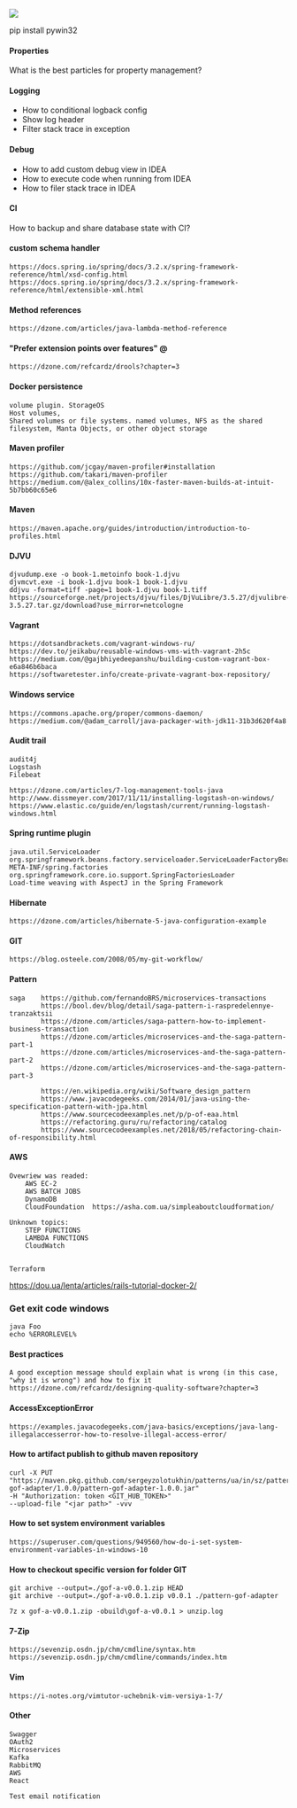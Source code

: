 ![](https://github.com/sergeyzolotukhin/patterns/workflows/Java%20CI%20with%20Gradle/badge.svg)

pip install pywin32

#### Properties

What is the best particles for property management?  

#### Logging
* How to conditional logback config
* Show log header
* Filter stack trace in exception

#### Debug
* How to add custom debug view in IDEA
* How to execute code when running from IDEA
* How to filer stack trace in IDEA

#### CI 

How to backup and share database state with CI?

#### custom schema handler

    https://docs.spring.io/spring/docs/3.2.x/spring-framework-reference/html/xsd-config.html
    https://docs.spring.io/spring/docs/3.2.x/spring-framework-reference/html/extensible-xml.html
    
#### Method references 

    https://dzone.com/articles/java-lambda-method-reference
    
#### "Prefer extension points over features" @ 

    https://dzone.com/refcardz/drools?chapter=3
    
#### Docker persistence

    volume plugin. StorageOS 
    Host volumes, 
    Shared volumes or file systems. named volumes, NFS as the shared filesystem, Manta Objects, or other object storage
    
#### Maven profiler

    https://github.com/jcgay/maven-profiler#installation
    https://github.com/takari/maven-profiler
    https://medium.com/@alex_collins/10x-faster-maven-builds-at-intuit-5b7bb60c65e6
    
#### Maven

    https://maven.apache.org/guides/introduction/introduction-to-profiles.html
    
#### DJVU
    
    djvudump.exe -o book-1.metoinfo book-1.djvu
    djvmcvt.exe -i book-1.djvu book-1 book-1.djvu
    ddjvu -format=tiff -page=1 book-1.djvu book-1.tiff
    https://sourceforge.net/projects/djvu/files/DjVuLibre/3.5.27/djvulibre-3.5.27.tar.gz/download?use_mirror=netcologne
    
#### Vagrant 

    https://dotsandbrackets.com/vagrant-windows-ru/
    https://dev.to/jeikabu/reusable-windows-vms-with-vagrant-2h5c
    https://medium.com/@gajbhiyedeepanshu/building-custom-vagrant-box-e6a846b6baca
    https://softwaretester.info/create-private-vagrant-box-repository/
    
#### Windows service 

    https://commons.apache.org/proper/commons-daemon/    
    https://medium.com/@adam_carroll/java-packager-with-jdk11-31b3d620f4a8
    
#### Audit trail 

    audit4j
    Logstash
    Filebeat
    
    https://dzone.com/articles/7-log-management-tools-java
    http://www.dissmeyer.com/2017/11/11/installing-logstash-on-windows/
    https://www.elastic.co/guide/en/logstash/current/running-logstash-windows.html
    
#### Spring runtime plugin

    java.util.ServiceLoader
    org.springframework.beans.factory.serviceloader.ServiceLoaderFactoryBean
    META-INF/spring.factories
    org.springframework.core.io.support.SpringFactoriesLoader
    Load-time weaving with AspectJ in the Spring Framework
    
#### Hibernate
    
    https://dzone.com/articles/hibernate-5-java-configuration-example    

#### GIT
    
    https://blog.osteele.com/2008/05/my-git-workflow/    
    
#### Pattern
    
    saga    https://github.com/fernandoBRS/microservices-transactions
            https://bool.dev/blog/detail/saga-pattern-i-raspredelennye-tranzaktsii
            https://dzone.com/articles/saga-pattern-how-to-implement-business-transaction
            https://dzone.com/articles/microservices-and-the-saga-pattern-part-1
            https://dzone.com/articles/microservices-and-the-saga-pattern-part-2
            https://dzone.com/articles/microservices-and-the-saga-pattern-part-3
            
            https://en.wikipedia.org/wiki/Software_design_pattern
            https://www.javacodegeeks.com/2014/01/java-using-the-specification-pattern-with-jpa.html
            https://www.sourcecodeexamples.net/p/p-of-eaa.html
            https://refactoring.guru/ru/refactoring/catalog
            https://www.sourcecodeexamples.net/2018/05/refactoring-chain-of-responsibility.html
            
#### AWS
    
    Ovewriew was readed:
        AWS EC-2
        AWS BATCH JOBS
        DynamoDB
        CloudFoundation  https://asha.com.ua/simpleaboutcloudformation/
    
    Unknown topics:
        STEP FUNCTIONS
        LAMBDA FUNCTIONS
        CloudWatch
    
    
    Terraform
    
https://dou.ua/lenta/articles/rails-tutorial-docker-2/
    
### Get exit code windows
    
    java Foo
    echo %ERRORLEVEL%
    
#### Best practices

    A good exception message should explain what is wrong (in this case, "why it is wrong") and how to fix it
    https://dzone.com/refcardz/designing-quality-software?chapter=3
    
#### AccessExceptionError

    https://examples.javacodegeeks.com/java-basics/exceptions/java-lang-illegalaccesserror-how-to-resolve-illegal-access-error/
    
#### How to artifact publish to github maven repository
    
    curl -X PUT "https://maven.pkg.github.com/sergeyzolotukhin/patterns/ua/in/sz/pattern/pattern-gof-adapter/1.0.0/pattern-gof-adapter-1.0.0.jar" 
    -H "Authorization: token <GIT_HUB_TOKEN>" 
    --upload-file "<jar path>" -vvv
    
#### How to set system environment variables   

    https://superuser.com/questions/949560/how-do-i-set-system-environment-variables-in-windows-10
    
#### How to checkout specific version for folder GIT

    git archive --output=./gof-a-v0.0.1.zip HEAD
    git archive --output=./gof-a-v0.0.1.zip v0.0.1 ./pattern-gof-adapter
    
    7z x gof-a-v0.0.1.zip -obuild\gof-a-v0.0.1 > unzip.log

#### 7-Zip
    https://sevenzip.osdn.jp/chm/cmdline/syntax.htm
    https://sevenzip.osdn.jp/chm/cmdline/commands/index.htm
    
#### Vim

    https://i-notes.org/vimtutor-uchebnik-vim-versiya-1-7/
    
#### Other
    Swagger
    OAuth2
    Microservices
    Kafka
    RabbitMQ
    AWS 
    React
    
    Test email notification